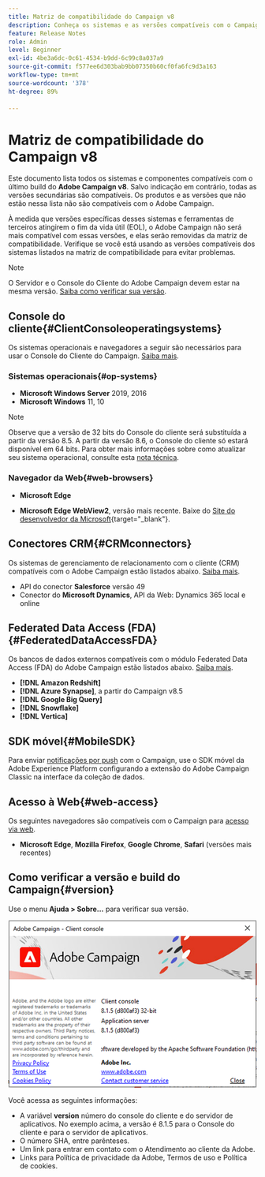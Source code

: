 ```yaml
---
title: Matriz de compatibilidade do Campaign v8
description: Conheça os sistemas e as versões compatíveis com o Campaign v8
feature: Release Notes
role: Admin
level: Beginner
exl-id: 4be3a6dc-0c61-4534-b9dd-6c99c8a037a9
source-git-commit: f577ee6d303bab9bb07350b60cf0fa6fc9d3a163
workflow-type: tm+mt
source-wordcount: '378'
ht-degree: 89%

---
```


# Matriz de compatibilidade do Campaign v8

Este documento lista todos os sistemas e componentes compatíveis com o último build do **Adobe Campaign v8**. Salvo indicação em contrário, todas as versões secundárias são compatíveis. Os produtos e as versões que não estão nessa lista não são compatíveis com o Adobe Campaign.

À medida que versões específicas desses sistemas e ferramentas de terceiros atingirem o fim da vida útil (EOL), o Adobe Campaign não será mais compatível com essas versões, e elas serão removidas da matriz de compatibilidade. Verifique se você está usando as versões compatíveis dos sistemas listados na matriz de compatibilidade para evitar problemas.

>[!NOTE]
>
>O Servidor e o Console do Cliente do Adobe Campaign devem estar na mesma versão. [Saiba como verificar sua versão](#version).

## Console do cliente{#ClientConsoleoperatingsystems}

Os sistemas operacionais e navegadores a seguir são necessários para usar o Console do Cliente do Campaign. [Saiba mais](connect.md).

### Sistemas operacionais{#op-systems}

* **Microsoft Windows Server** 2019, 2016
* **Microsoft Windows** 11, 10

>[!NOTE]
>
>Observe que a versão de 32 bits do Console do cliente será substituída a partir da versão 8.5. A partir da versão 8.6, o Console do cliente só estará disponível em 64 bits. Para obter mais informações sobre como atualizar seu sistema operacional, consulte esta [nota técnica](../../technotes/upgrades/console.md).

### Navegador da Web{#web-browsers}

* **Microsoft Edge**

* **Microsoft Edge WebView2**, versão mais recente. Baixe do [Site do desenvolvedor da Microsoft](http://www.adobe.com/go/acc-ms-webview2-runtime-download_br){target="_blank"}.

## Conectores CRM{#CRMconnectors}

Os sistemas de gerenciamento de relacionamento com o cliente (CRM) compatíveis com o Adobe Campaign estão listados abaixo. [Saiba mais](../connect/crm.md).

* API do conector **Salesforce** versão 49
* Conector do **Microsoft Dynamics**, API da Web: Dynamics 365 local e online

## Federated Data Access (FDA){#FederatedDataAccessFDA}

Os bancos de dados externos compatíveis com o módulo Federated Data Access (FDA) do Adobe Campaign estão listados abaixo. [Saiba mais](../connect/fda.md).

* **[!DNL Amazon Redshift]**
* **[!DNL Azure Synapse]**, a partir do Campaign v8.5
* **[!DNL Google Big Query]**
* **[!DNL Snowflake]**
* **[!DNL Vertica]**

## SDK móvel{#MobileSDK}

Para enviar [notificações por push](../send/push.md) com o Campaign, use o SDK móvel da Adobe Experience Platform configurando a extensão do Adobe Campaign Classic na interface da coleção de dados.


## Acesso à Web{#web-access}

Os seguintes navegadores são compatíveis com o Campaign para [acesso via web](connect.md#web-access).

* **Microsoft Edge**, **Mozilla Firefox**, **Google Chrome**, **Safari** (versões mais recentes)

## Como verificar a versão e build do Campaign{#version}

Use o menu **Ajuda > Sobre...** para verificar sua versão.

![](assets/ac-version.png)

Você acessa as seguintes informações:

* A variável **version** número do console do cliente e do servidor de aplicativos. No exemplo acima, a versão é 8.1.5 para o Console do cliente e para o servidor de aplicativos.
* O número SHA, entre parênteses.
* Um link para entrar em contato com o Atendimento ao cliente da Adobe.
* Links para Política de privacidade da Adobe, Termos de uso e Política de cookies.
